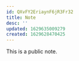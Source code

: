 ```yaml
---
id: QXvFY2EriaynF6jR3Fr32
title: Note
desc: ''
updated: 1629635009279
created: 1629628470425
---
```

This is a public note.
